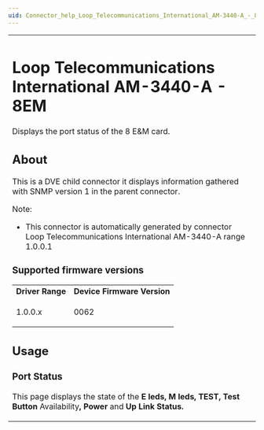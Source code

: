 ```yaml
---
uid: Connector_help_Loop_Telecommunications_International_AM-3440-A_-_8EM
---
```


<table>
<colgroup>
<col style="width: 100%" />
</colgroup>
<tbody>
<tr class="odd">
<td><h1 id="loop-telecommunications-international-am-3440-a---8em">Loop Telecommunications International AM-3440-A - 8EM</h1>
<p>Displays the port status of the 8 E&amp;M card.</p>
<h2 id="about">About</h2>
<p>This is a DVE child connector it displays information gathered with SNMP version 1 in the parent connector.</p>
<p>Note:</p>
<ul>
<li>This connector is automatically generated by connector Loop Telecommunications International AM-3440-A range 1.0.0.1</li>
</ul>
<h3 id="supported-firmware-versions">Supported firmware versions</h3>
<table>
<tbody>
<tr class="odd">
<td><strong>Driver Range</strong></td>
<td><strong>Device Firmware Version</strong></td>
</tr>
<tr class="even">
<td>1.0.0.x</td>
<td><p>0062</p></td>
</tr>
</tbody>
</table>
<h2 id="usage">Usage</h2>
<h3 id="port-status">Port Status</h3>
<p>This page displays the state of the <strong>E leds, M leds, TEST, Test Button</strong> Availability<strong>, Power</strong> and <strong>Up Link Status.</strong></p></td>
</tr>
</tbody>
</table>
